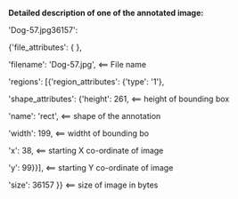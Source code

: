 **Detailed description of one of the annotated image:**

<p>'Dog-57.jpg36157':                                 
  <p>{'file_attributes': {  },
  <p>'filename': 'Dog-57.jpg',                                      <== File name
  <p>'regions': [{'region_attributes': {'type': '1'},
    <p>'shape_attributes': {'height': 261,                          <== height of bounding box
     <p>'name': 'rect',                                             <== shape of the annotation
     <p>'width': 199,                                               <== widtht of bounding bo
     <p>'x': 38,                                                    <== starting X co-ordinate of image
     <p>'y': 99}}],                                                 <== starting Y co-ordinate of image
  <p>'size': 36157 }}                                               <== size of image in bytes

